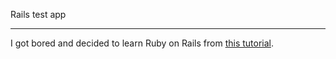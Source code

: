 Rails test app
______________

I got bored and decided to learn Ruby on Rails from [this tutorial](http://12devs.co.uk/articles/writing-a-web-application-with-ruby-on-rails/).
